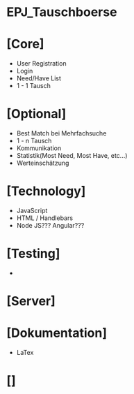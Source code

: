 # EPJ_Tauschboerse

# [Core]
* User Registration
* Login
* Need/Have List 
* 1 - 1 Tausch

# [Optional]
* Best Match bei Mehrfachsuche
* 1 - n Tausch
* Kommunikation
* Statistik(Most Need, Most Have, etc...)
* Werteinschätzung 

# [Technology]
* JavaScript
* HTML / Handlebars
* Node JS??? Angular???

# [Testing]
*

# [Server]

# [Dokumentation]
* LaTex

# []

